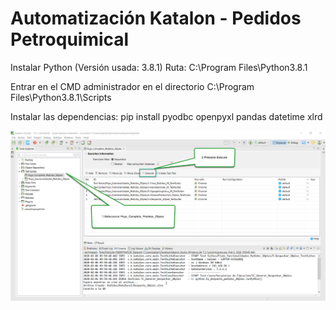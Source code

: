 # Automatización Katalon - Pedidos Petroquimical

Instalar Python (Versión usada: 3.8.1) Ruta: C:\Program Files\Python3.8.1

Entrar en el CMD administrador en el directorio C:\Program Files\Python3.8.1\Scripts

Instalar las dependencias: 
pip install pyodbc openpyxl pandas datetime xlrd 


![Run project](https://github.com/jormarsikiu/AutomatizacionKatalon/blob/master/Pedidos/Images/RunPedidos20pies.png)
